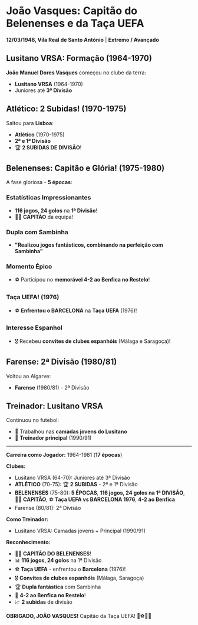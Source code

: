 # João Vasques: Capitão do Belenenses e da Taça UEFA

**12/03/1948, Vila Real de Santo António** | **Extremo / Avançado**

## Lusitano VRSA: Formação (1964-1970)

**João Manuel Dores Vasques** começou no clube da terra:
- **Lusitano VRSA** (1964-1970)
- Juniores até **3ª Divisão**

## Atlético: 2 Subidas! (1970-1975)

Saltou para **Lisboa**:
- **Atlético** (1970-1975)
- **2ª e 1ª Divisão**
- 🏆 **2 SUBIDAS DE DIVISÃO**!

## Belenenses: Capitão e Glória! (1975-1980)

A fase gloriosa - **5 épocas**:

### Estatísticas Impressionantes
- **116 jogos, 24 golos** na **1ª Divisão**!
- 👨‍✈️ **CAPITÃO** da equipa!

### Dupla com Sambinha
- **"Realizou jogos fantásticos, combinando na perfeição com Sambinha"**

### Momento Épico
- ⚽ Participou no **memorável 4-2 ao Benfica no Restelo**!

### Taça UEFA! (1976)
- ⚽ **Enfrentou o BARCELONA** na **Taça UEFA** (1976)!

### Interesse Espanhol
- 🎖️ Recebeu **convites de clubes espanhóis** (Málaga e Saragoça)!

## Farense: 2ª Divisão (1980/81)

Voltou ao Algarve:
- **Farense** (1980/81) - 2ª Divisão

## Treinador: Lusitano VRSA

Continuou no futebol:
- 👔 Trabalhou nas **camadas jovens do Lusitano**
- 👔 **Treinador principal** (1990/91)

---

**Carreira como Jogador:** 1964-1981 (**17 épocas**)

**Clubes:**
- Lusitano VRSA (64-70): Juniores até 3ª Divisão
- **ATLÉTICO** (70-75): 🏆 **2 SUBIDAS** - 2ª e 1ª Divisão
- **BELENENSES** (75-80): **5 ÉPOCAS**, **116 jogos, 24 golos na 1ª DIVISÃO**, 👨‍✈️ **CAPITÃO**, ⚽ **Taça UEFA vs BARCELONA 1976**, **4-2 ao Benfica**
- Farense (80/81): 2ª Divisão

**Como Treinador:**
- Lusitano VRSA: Camadas jovens + Principal (1990/91)

**Reconhecimento:**
- 👨‍✈️ **CAPITÃO DO BELENENSES**!
- 📊 **116 jogos, 24 golos** na 1ª Divisão
- ⚽ **Taça UEFA** - enfrentou o **Barcelona** (1976)!
- 🎖️ **Convites de clubes espanhóis** (Málaga, Saragoça)
- 🏆 **Dupla fantástica** com Sambinha
- 🦁 **4-2 ao Benfica no Restelo**!
- 📈 **2 subidas** de divisão

**OBRIGADO, JOÃO VASQUES!** Capitão da Taça UEFA! 🦁⚽🇪🇺
